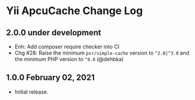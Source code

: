 # Yii ApcuCache Change Log


## 2.0.0 under development

- Enh: Add composer require checker into CI
- Chg #28: Raise the minimum `psr/simple-cache` version to `^2.0|^3.0` and the minimum PHP version to `^8.0` (@dehbka)

## 1.0.0 February 02, 2021

- Initial release.
